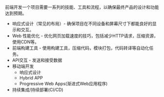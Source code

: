 前端开发一个项目需要一系列的技能、工具和流程，以确保最终产品的设计和功能达到预期。

- 响应式设计（常见的布局）- 确保项目在不同设备和屏幕尺寸下都能良好的显示和交互。
- Web 性能优化 - 优化网页加载速度的技巧，包括减少HTTP请求，压缩资源，使用CDN等。
- 前端构建工具 - 使用构建工具，压缩代码，模块打包，代码转译等自动化任务。
- API交互 - 发送和接受数据
- 移动端开发
	- 响应式设计
	- Hybrid APP
	- Progressive Web Apps(渐进式Web应用程序)
- 持续集成/持续部署(CI/CD)